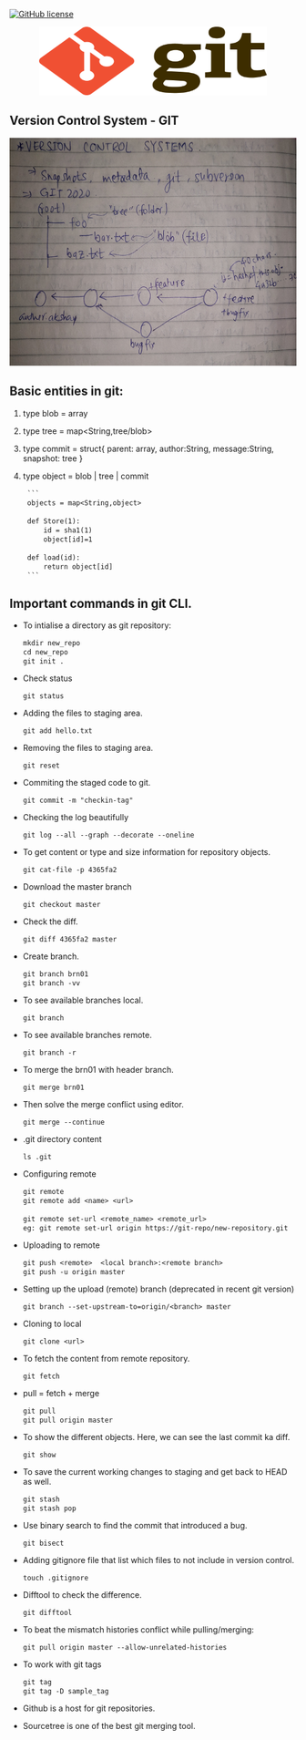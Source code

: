 [![GitHub license](https://img.shields.io/badge/license-MIT-blue.svg)](https://github.com/akshaychaudhari/cheatsheets-notes/blob/master/LICENSE)

<p align="center">
  <img width="400" height="120" src="img/git.png">
</p>

## Version Control System - GIT
<p align="center">
  <img width="600" height="400" src="img/git_branches.jpg">
</p>

## Basic entities in git:
1. type blob = array<byte>
2. type tree = map<String,tree/blob>
3. type commit = struct{
				parent: array<commit>,
				author:String,
				message:String,
				snapshot: tree
				}
4. type object = blob | tree | commit

		```
		objects = map<String,object>

		def Store(1):
			id = sha1(1)
			object[id]=1

		def load(id):
			return object[id]
		```

## Important commands in git CLI.

* To intialise a directory as git repository:
	```
	mkdir new_repo
	cd new_repo
	git init .
	```
* Check status
	```
	git status
	```
	
* Adding the files to staging area.
	```
	git add hello.txt
	```

* Removing the files to staging area.
	```
	git reset
	```
	
* Commiting the staged code to git.	
	```
	git commit -m "checkin-tag"
	```
	
* Checking the log beautifully
	```
	git log --all --graph --decorate --oneline
	```
		
* To get content or type and size information for repository objects.
	```
	git cat-file -p 4365fa2
	```
	
* Download the master branch
	```
	git checkout master
	```	

* Check the diff.
	```
	git diff 4365fa2 master
	```
	
* Create branch.
	```
	git branch brn01
	git branch -vv
	```	

* To see available branches local.
	```
	git branch 
	```
* To see available branches remote.
	```
	git branch -r
	```

* To merge the brn01 with  header branch.
	```
	git merge brn01
	```
	
* Then solve the merge conflict using editor.
	```
	git merge --continue
	```

* .git directory content
	```
	ls .git 
	```

* Configuring remote
	```
	git remote
	git remote add <name> <url>
	
	git remote set-url <remote_name> <remote_url>
	eg: git remote set-url origin https://git-repo/new-repository.git
	```

* Uploading to remote
	```
	git push <remote>  <local branch>:<remote branch>
	git push -u origin master
	```

* Setting up the upload (remote) branch (deprecated in recent git version)
	```
	git branch --set-upstream-to=origin/<branch> master
	```

* Cloning to local
	```
	git clone <url>
	```

* To fetch the content from remote repository.
	```
	git fetch
	```

* pull = fetch + merge
	```
	git pull
	git pull origin master
	```

*  To show the different objects. Here, we can see the last commit ka diff.
	```
	git show
	```

* To save the current working changes to staging and get back to HEAD as well.
	```
	git stash
	git stash pop
	```

* Use binary search to find the commit that introduced a bug.
	```
	git bisect
	```

* Adding gitignore file that list which files to not include in version control.
	```
	touch .gitignore
	```

* Difftool to check the difference.
	```
	git difftool
	```

* To beat the mismatch histories conflict while pulling/merging:
	```
	git pull origin master --allow-unrelated-histories
	```

* To work with git tags
	```
	git tag
	git tag -D sample_tag
	```
* Github is a host for git repositories.
* Sourcetree is one of the best git merging tool.

